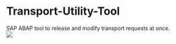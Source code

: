 # Transport-Utility-Tool
SAP ABAP tool to release and modify transport requests at once.
<br>
![](https://github.com/n-katiyar/Transport-Utility-Tool/blob/master/pic/flow.png)
